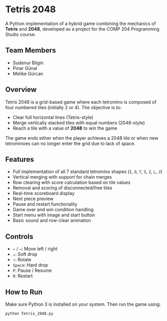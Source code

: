 # Tetris 2048

A Python implementation of a hybrid game combining the mechanics of **Tetris** and **2048**, developed as a project for the COMP 204 Programming Studio course.

## Team Members

- Sudenur Bilgin  
- Pınar Günal  
- Melike Gürcan  

## Overview

Tetris 2048 is a grid-based game where each tetromino is composed of four numbered tiles (initially 2 or 4). The objective is to:
- Clear full horizontal lines (Tetris-style)
- Merge vertically stacked tiles with equal numbers (2048-style)
- Reach a tile with a value of **2048** to win the game

The game ends either when the player achieves a 2048 tile or when new tetrominoes can no longer enter the grid due to lack of space.

## Features

- Full implementation of all 7 standard tetromino shapes (`I`, `O`, `T`, `S`, `Z`, `L`, `J`)
- Vertical merging with support for chain merges
- Row clearing with score calculation based on tile values
- Removal and scoring of disconnected/free tiles
- Real-time scoreboard display
- Next piece preview
- Pause and restart functionality
- Game over and win condition handling
- Start menu with image and start button
- Basic sound and row-clear animation

## Controls

- `←` / `→`: Move left / right  
- `↓`: Soft drop  
- `↑`: Rotate  
- `Space`: Hard drop  
- `P`: Pause / Resume  
- `R`: Restart  

## How to Run

Make sure Python 3 is installed on your system. Then run the game using:

```bash
python Tetris_2048.py
